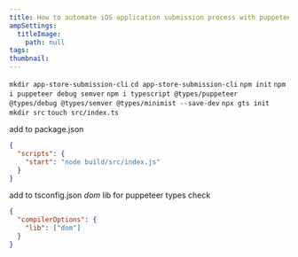 ```yaml
---
title: How to automate iOS application submission process with puppeteer
ampSettings:
  titleImage:
    path: null
tags:
thumbnail:
---
```


`mkdir app-store-submission-cli`
`cd app-store-submission-cli`
`npm init`
`npm i puppeteer debug semver`
`npm i typescript @types/puppeteer @types/debug @types/semver @types/minimist --save-dev`
`npx gts init`
`mkdir src`
`touch src/index.ts`

add to package.json
```json
{
  "scripts": {
    "start": "node build/src/index.js"
  }
}
```

add to tsconfig.json *dom* lib for puppeteer types check
```json
{
  "compilerOptions": {
    "lib": ["dom"]
  }
}
```